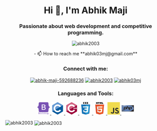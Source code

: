 <h1 align="center">Hi 👋, I'm Abhik Maji</h1>
<h3 align="center">Passionate about web development and competitive programming.</h3>

<p align="center"> <img src="https://komarev.com/ghpvc/?username=abhik2003&label=Profile%20views&color=0e75b6&style=flat" alt="abhik2003" /> </p>
<p align="center">
- 📫 How to reach me **abhik03mj@gmail.com**
</p>
<h3 align="center">Connect with me:</h3>
<p align="center">
<a href="https://linkedin.com/in/abhik-maji-592688236" target="blank"><img align="center" src="https://raw.githubusercontent.com/rahuldkjain/github-profile-readme-generator/master/src/images/icons/Social/linked-in-alt.svg" alt="abhik-maji-592688236" height="30" width="40" /></a>
<a href="https://www.codechef.com/users/abhik2003" target="blank"><img align="center" src="https://cdn.jsdelivr.net/npm/simple-icons@3.1.0/icons/codechef.svg" alt="abhik2003" height="30" width="40" /></a>
<a href="https://www.hackerrank.com/abhik03mj" target="blank"><img align="center" src="https://raw.githubusercontent.com/rahuldkjain/github-profile-readme-generator/master/src/images/icons/Social/hackerrank.svg" alt="abhik03mj" height="30" width="40" /></a>
</p>

<h3 align="center">Languages and Tools:</h3>
<p align="center"> <a href="https://getbootstrap.com" target="_blank" rel="noreferrer"> <img src="https://raw.githubusercontent.com/devicons/devicon/master/icons/bootstrap/bootstrap-plain-wordmark.svg" alt="bootstrap" width="40" height="40"/> </a> <a href="https://www.cprogramming.com/" target="_blank" rel="noreferrer"> <img src="https://raw.githubusercontent.com/devicons/devicon/master/icons/c/c-original.svg" alt="c" width="40" height="40"/> </a> <a href="https://www.w3schools.com/cpp/" target="_blank" rel="noreferrer"> <img src="https://raw.githubusercontent.com/devicons/devicon/master/icons/cplusplus/cplusplus-original.svg" alt="cplusplus" width="40" height="40"/> </a> <a href="https://www.w3schools.com/css/" target="_blank" rel="noreferrer"> <img src="https://raw.githubusercontent.com/devicons/devicon/master/icons/css3/css3-original-wordmark.svg" alt="css3" width="40" height="40"/> </a> <a href="https://www.w3.org/html/" target="_blank" rel="noreferrer"> <img src="https://raw.githubusercontent.com/devicons/devicon/master/icons/html5/html5-original-wordmark.svg" alt="html5" width="40" height="40"/> </a> <a href="https://developer.mozilla.org/en-US/docs/Web/JavaScript" target="_blank" rel="noreferrer"> <img src="https://raw.githubusercontent.com/devicons/devicon/master/icons/javascript/javascript-original.svg" alt="javascript" width="40" height="40"/> </a> <a href="https://www.php.net" target="_blank" rel="noreferrer"> <img src="https://raw.githubusercontent.com/devicons/devicon/master/icons/php/php-original.svg" alt="php" width="40" height="40"/> </a> </p>

<p><img align="left" src="https://github-readme-stats.vercel.app/api/top-langs?username=abhik2003&show_icons=true&locale=en&layout=compact" alt="abhik2003" /></p>

<p>&nbsp;<img align="center" src="https://github-readme-stats.vercel.app/api?username=abhik2003&show_icons=true&locale=en" alt="abhik2003" /></p>

<p align="center><img align="center" src="https://github-readme-streak-stats.herokuapp.com/?user=abhik2003&" alt="abhik2003" /></p>
